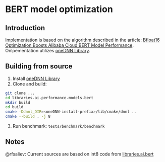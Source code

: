 # BERT model optimization

## Introduction

Implementation is based on the algorithm described in the article: [Bfloat16 Optimization Boosts Alibaba Cloud BERT Model Performance](https://www.intel.com/content/www/us/en/artificial-intelligence/posts/alibaba-blog.html). Onlpementation utilizes [oneDNN Library](https://github.com/oneapi-src/oneDNN).

## Building from source

1. Install [oneDNN Library](https://github.com/oneapi-src/oneDNN)
2. Clone and build:
```sh
git clone ...
cd libraries.ai.performance.models.bert
mkdir build
cd build
cmake -Ddnnl_DIR=<oneDNN-install-prefix>/lib/cmake/dnnl ..
cmake --build . -j 8
```
3. Run benchmark: `tests/benchmark/benchmark`

## Notes

@rfsaliev: Current sources are based on int8 code from [libraries.ai.bert](https://github.com/intel-sandbox/libraries.ai.bert)
